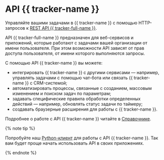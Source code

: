 # API {{ tracker-name }}

Управляйте вашими задачами в {{ tracker-name }} с помощью HTTP-запросов к [REST API {{ tracker-full-name }}](../about.md).

API {{ tracker-full-name }} предназначен для веб-сервисов и приложений, которые работают с задачами вашей организации от имени пользователя. При этом возможности API зависят от прав доступа пользователя, от имени которого выполняются запросы.

С помощью API {{ tracker-name }} вы можете:

- интегрировать {{ tracker-name }} с другими сервисами — например, управлять задачами с помощью чат-бота или связать {{ tracker-name }} с CRM-системой;
- автоматизировать процессы, связанные с созданием, массовым изменением и поиском задач по параметрам;
- задавать специфические правила обработки определенных действий — например, обновлять статус задачи по таймеру;
- создавать браузерные расширения для работы с {{ tracker-name }}.

Подробнее о работе с API {{ tracker-name }} читайте в [Справочнике](../about.md).


{% note tip %}

Попробуйте наш [Python-клиент](python.md) для работы с API {{ tracker-name }}. Так вам будет проще начать использовать API в своих приложениях.

{% endnote %}

